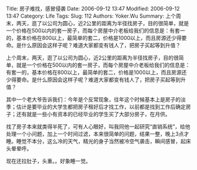 ﻿Title: 房子难找，感冒侵袭
Date: 2006-09-12 13:47
Modified: 2006-09-12 13:47
Category: Life
Tags: 
Slug: 112
Authors: Yoker.Wu
Summary: 上个周末，两天，逛了以公司为圆心，近2公里的距离为半径找房子，目的很简单，就是一个价格在500以内的套一房子，而每个房屋中介老板给我们的信息是：有套一的，基本价格在800以上，最简单的套二，价格是1000以上，而且房源还少得要命。是什么原因会这样子呢？难道大家都变有钱人了，把房子买起等到升值？

上个周末，两天，逛了以公司为圆心，近2公里的距离为半径找房子，目的很简单，就是一个价格在500以内的套一房子，而每个房屋中介老板给我们的信息是：有套一的，基本价格在800以上，最简单的套二，价格是1000以上，而且房源还少得要命。是什么原因会这样子呢？难道大家都变有钱人了，把房子买起等到升值？

其中一个老大爷告诉我们：今年是个反常现象，往年这个时候基本上是房子的淡季；估计是要毕业的大学生都把房子租好后才找工作，以前都是找到工作后确定房子；还有就是一些小有资本的已经毕业的学生买了大部分房子，在月供。

找了房子本来就类得半死了，可有人心眼好，叫我同他一起研究“直销系统”，给他处理一个小问题，加上一个时间过滤，本来很简单的问题，结果一整，晚上3点才睡。睡觉不本分，这么冷的天气，精光的身子当然被冷空气袭击，瞬间感冒，起床头晕晕呼。

现在还拉肚子，头重。。好象睡一觉。